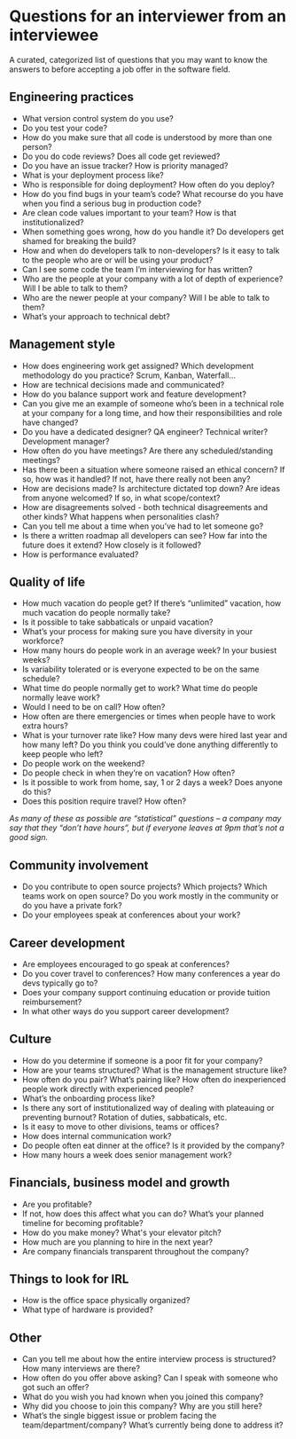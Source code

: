 # Questions for an interviewer from an interviewee
A curated, categorized list of questions that you may want to know the answers to before accepting a job offer in the software field.

## Engineering practices
* What version control system do you use?
* Do you test your code?
* How do you make sure that all code is understood by more than one person?
* Do you do code reviews? Does all code get reviewed?
* Do you have an issue tracker? How is priority managed?
* What is your deployment process like?
* Who is responsible for doing deployment? How often do you deploy?
* How do you find bugs in your team’s code? What recourse do you have when you find a serious bug in production code?
* Are clean code values important to your team?  How is that institutionalized?
* When something goes wrong, how do you handle it? Do developers get shamed for breaking the build?
* How and when do developers talk to non-developers? Is it easy to talk to the people who are or will be using your product?
* Can I see some code the team I’m interviewing for has written?
* Who are the people at your company with a lot of depth of experience? Will I be able to talk to them?
* Who are the newer people at your company? Will I be able to talk to them?
* What’s your approach to technical debt?

## Management style
* How does engineering work get assigned? Which development methodology do you practice? Scrum, Kanban, Waterfall...
* How are technical decisions made and communicated?
* How do you balance support work and feature development?
* Can you give me an example of someone who’s been in a technical role at your company for a long time, and how their responsibilities and role have changed?
* Do you have a dedicated designer? QA engineer? Technical writer? Development manager?
* How often do you have meetings? Are there any scheduled/standing meetings?
* Has there been a situation where someone raised an ethical concern? If so, how was it handled? If not, have there really not been any?
* How are decisions made? Is architecture dictated top down? Are ideas from anyone welcomed? If so, in what scope/context?
* How are disagreements solved - both technical disagreements and other kinds? What happens when personalities clash?
* Can you tell me about a time when you’ve had to let someone go?
* Is there a written roadmap all developers can see? How far into the future does it extend? How closely is it followed?
* How is performance evaluated?

## Quality of life
* How much vacation do people get? If there’s “unlimited” vacation, how much vacation do people normally take?
* Is it possible to take sabbaticals or unpaid vacation?
* What’s your process for making sure you have diversity in your workforce?
* How many hours do people work in an average week? In your busiest weeks?
* Is variability tolerated or is everyone expected to be on the same schedule?
* What time do people normally get to work? What time do people normally leave work?
* Would I need to be on call? How often?
* How often are there emergencies or times when people have to work extra hours?
* What is your turnover rate like? How many devs were hired last year and how many left? Do you think you could’ve done anything differently to keep people who left?
* Do people work on the weekend?
* Do people check in when they’re on vacation? How often?
* Is it possible to work from home, say, 1 or 2 days a week? Does anyone do this?
* Does this position require travel? How often?

_As many of these as possible are “statistical” questions – a company may say that they “don’t have hours”, but if everyone leaves at 9pm that’s not a good sign._

## Community involvement
* Do you contribute to open source projects? Which projects? Which teams work on open source? Do you work mostly in the community or do you have a private fork?
* Do your employees speak at conferences about your work?

## Career development
* Are employees encouraged to go speak at conferences?
* Do you cover travel to conferences? How many conferences a year do devs typically go to?
* Does your company support continuing education or provide tuition reimbursement?
* In what other ways do you support career development?

## Culture
* How do you determine if someone is a poor fit for your company?
* How are your teams structured? What is the management structure like?
* How often do you pair? What’s pairing like? How often do inexperienced people work directly with experienced people?
* What’s the onboarding process like?
* Is there any sort of institutionalized way of dealing with plateauing or preventing burnout? Rotation of duties, sabbaticals, etc.
* Is it easy to move to other divisions, teams or offices?
* How does internal communication work?
* Do people often eat dinner at the office?  Is it provided by the company?
* How many hours a week does senior management work?

## Financials, business model and growth
* Are you profitable?
* If not, how does this affect what you can do? What’s your planned timeline for becoming profitable?
* How do you make money? What's your elevator pitch?
* How much are you planning to hire in the next year?
* Are company financials transparent throughout the company?

## Things to look for IRL
* How is the office space physically organized?
* What type of hardware is provided?

## Other
* Can you tell me about how the entire interview process is structured? How many interviews are there?
* How often do you offer above asking? Can I speak with someone who got such an offer?
* What do you wish you had known when you joined this company?
* Why did you choose to join this company? Why are you still here?
* What’s the single biggest issue or problem facing the team/department/company? What’s currently being done to address it?
